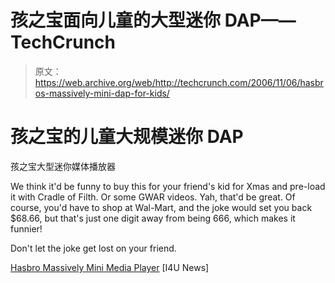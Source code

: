 # 孩之宝面向儿童的大型迷你 DAP——TechCrunch

> 原文：<https://web.archive.org/web/http://techcrunch.com/2006/11/06/hasbros-massively-mini-dap-for-kids/>

# 孩之宝的儿童大规模迷你 DAP

孩之宝大型迷你媒体播放器

We think it'd be funny to buy this for your friend's kid for Xmas and pre-load it with Cradle of Filth. Or some GWAR videos. Yah, that'd be great. Of course, you'd have to shop at Wal-Mart, and the joke would set you back $68.66, but that's just one digit away from being 666, which makes it funnier!

Don't let the joke get lost on your friend.

[Hasbro Massively Mini Media Player](https://web.archive.org/web/20201026110607/http://www.i4u.com/article7028.html) [I4U News]